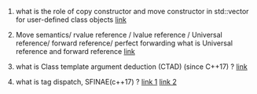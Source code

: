 1) what is the role of copy constructor and move constructor in std::vector for user-defined class objects
    [link](https://thispointer.com/importance-of-constructors-while-using-user-defined-objects-with-stdvector/)

2) Move semantics/ rvalue reference / lvalue reference / Universal reference/ forward reference/ perfect forwarding
   what is Universal reference and forward reference
    [link](https://blog.petrzemek.net/2016/09/17/universal-vs-forwarding-references-in-cpp/)

3) what is Class template argument deduction (CTAD) (since C++17) ?
   [link](https://www.xspdf.com/resolution/53242504.html)
    
4) what is tag dispatch, SFINAE(c++17) ?
    [link 1](https://www.youtube.com/watch?v=Vkck4EU2lOU)
    [link 2](https://www.youtube.com/watch?v=ybaE9qlhHvw)

